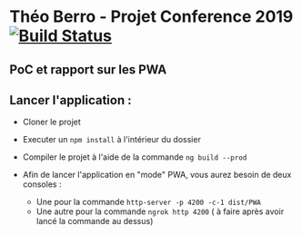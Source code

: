 # Théo Berro - Projet Conference 2019 [![Build Status](https://travis-ci.com/theoberro/PWA.svg?branch=master)](https://travis-ci.com/theoberro/PWA)

## PoC et rapport sur les PWA  

## Lancer l'application : 

- Cloner le projet
- Executer un `npm install` à l'intérieur du dossier
- Compiler le projet à l'aide de la commande `ng build --prod`


- Afin de lancer l'application en "mode" PWA, vous aurez besoin de deux consoles : 
  - Une pour la commande `http-server -p 4200 -c-1 dist/PWA`
  - Une autre pour la commande `ngrok http 4200` ( à faire après avoir lancé la commande au dessus)

